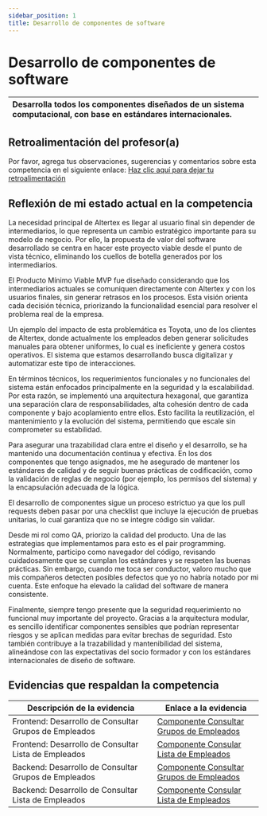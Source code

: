 ```yaml
---
sidebar_position: 1
title: Desarrollo de componentes de software
---
```

# Desarrollo de componentes de software

| Desarrolla todos los componentes diseñados de un sistema computacional, con base en estándares internacionales. |
| :---------------------------------------------------------------------------------------------------------------- |

## Retroalimentación del profesor(a)

Por favor, agrega tus observaciones, sugerencias y comentarios sobre esta competencia en el siguiente enlace:  [Haz clic aquí para dejar tu retroalimentación](https://docs.google.com/document/d/1xm_M5vunXw_bH4wOiuPd6hGk5HVsXdd6ssWe9VoPqxM/edit?usp=sharing)

## Reflexión de mi estado actual en la competencia

La necesidad principal de Altertex es llegar al usuario final sin depender de intermediarios, lo que representa un cambio estratégico importante para su modelo de negocio. Por ello, la propuesta de valor del software desarrollado se centra en hacer este proyecto viable desde el punto de vista técnico, eliminando los cuellos de botella generados por los intermediarios.

El Producto Mínimo Viable MVP fue diseñado considerando que los intermediarios actuales se comuniquen directamente con Altertex y con los usuarios finales, sin generar retrasos en los procesos. Esta visión orienta cada decisión técnica, priorizando la funcionalidad esencial para resolver el problema real de la empresa.

Un ejemplo del impacto de esta problemática es Toyota, uno de los clientes de Altertex, donde actualmente los empleados deben generar solicitudes manuales para obtener uniformes, lo cual es ineficiente y genera costos operativos. El sistema que estamos desarrollando busca digitalizar y automatizar este tipo de interacciones.

En términos técnicos, los requerimientos funcionales y no funcionales del sistema están enfocados principalmente en la seguridad y la escalabilidad. Por esta razón, se implementó una arquitectura hexagonal, que garantiza una separación clara de responsabilidades, alta cohesión dentro de cada componente y bajo acoplamiento entre ellos. Esto facilita la reutilización, el mantenimiento y la evolución del sistema, permitiendo que escale sin comprometer su estabilidad.

Para asegurar una trazabilidad clara entre el diseño y el desarrollo, se ha mantenido una documentación continua y efectiva. En los dos componentes que tengo asignados, me he asegurado de mantener los estándares de calidad y de seguir buenas prácticas de codificación, como la validación de reglas de negocio (por ejemplo, los permisos del sistema) y la encapsulación adecuada de la lógica.

El desarrollo de componentes sigue un proceso estrictuo ya que los pull requests deben pasar por una checklist que incluye la ejecución de pruebas unitarias, lo cual garantiza que no se integre código sin validar.

Desde mi rol como QA, priorizo la calidad del producto. Una de las estrategias que implementamos para esto es el pair programming. Normalmente, participo como navegador del código, revisando cuidadosamente que se cumplan los estándares y se respeten las buenas prácticas. Sin embargo, cuando me toca ser conductor, valoro mucho que mis compañeros detecten posibles defectos que yo no habría notado por mi cuenta. Este enfoque ha elevado la calidad del software de manera consistente.

Finalmente, siempre tengo presente que la seguridad requerimiento no funcional muy importante del proyecto. Gracias a la arquitectura modular, es sencillo identificar componentes sensibles que podrían representar riesgos y se aplican medidas para evitar brechas de seguridad. Esto también contribuye a la trazabilidad y mantenibilidad del sistema, alineándose con las expectativas del socio formador y con los estándares internacionales de diseño de software.

## Evidencias que respaldan la competencia

| Descripción de la evidencia                           | Enlace a la evidencia                                                                              |
| ------------------------------------------------------ | -------------------------------------------------------------------------------------------------- |
| Frontend: Desarrollo de Consultar Grupos de Empleados | [Componente Consultar Grupos de Empleados](https://github.com/CodeAnd-Co/Frontend-Text-Lines/pull/18) |
| Frontend: Desarrollo de Consultar Lista de Empleados | [Componente Consular Lista de Empleados](https://github.com/CodeAnd-Co/Frontend-Text-Lines/pull/23)   |
| Backend: Desarrollo de Consultar Grupos de Empleados  | [Componente Consultar Grupos de Empleados](https://github.com/CodeAnd-Co/Frontend-Text-Lines/pull/18) |
| Backend: Desarrollo de Consultar Lista de Empleados  | [Componente Consular Lista de Empleados](https://github.com/CodeAnd-Co/Backend-textiles/pull/29)      |
